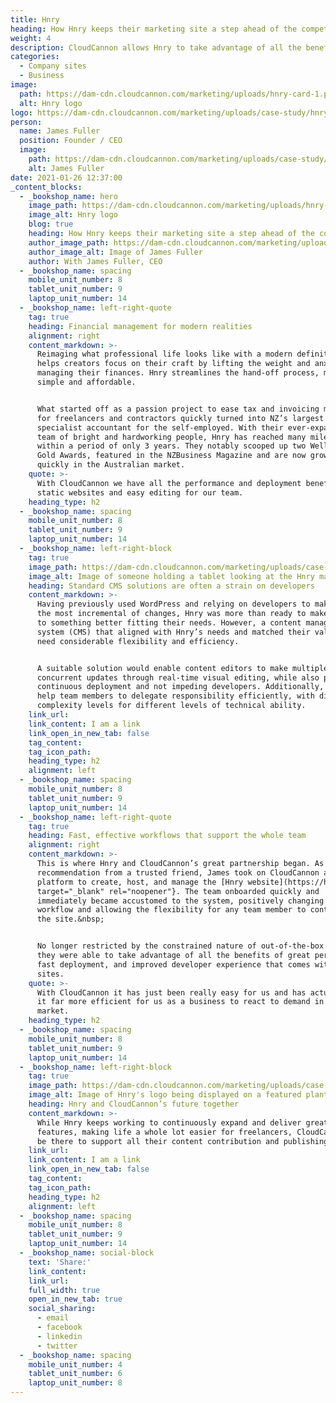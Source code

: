 ```yaml
---
title: Hnry
heading: How Hnry keeps their marketing site a step ahead of the competition
weight: 4
description: CloudCannon allows Hnry to take advantage of all the benefits of great performance, fast deployment, and improved developer experience that comes with static sites.
categories:
  - Company sites
  - Business
image: 
  path: https://dam-cdn.cloudcannon.com/marketing/uploads/hnry-card-1.png
  alt: Hnry logo
logo: https://dam-cdn.cloudcannon.com/marketing/uploads/case-study/hnry-logo2.png
person:
  name: James Fuller
  position: Founder / CEO
  image: 
    path: https://dam-cdn.cloudcannon.com/marketing/uploads/case-study/james-fuller.jpg
    alt: James Fuller
date: 2021-01-26 12:37:00
_content_blocks:
  - _bookshop_name: hero
    image_path: https://dam-cdn.cloudcannon.com/marketing/uploads/hnry-card.svg
    image_alt: Hnry logo
    blog: true
    heading: How Hnry keeps their marketing site a step ahead of the competition
    author_image_path: https://dam-cdn.cloudcannon.com/marketing/uploads/case-study/hnry/james-fuller.jpg
    author_image_alt: Image of James Fuller
    author: With James Fuller, CEO
  - _bookshop_name: spacing
    mobile_unit_number: 8
    tablet_unit_number: 9
    laptop_unit_number: 14
  - _bookshop_name: left-right-quote
    tag: true
    heading: Financial management for modern realities
    alignment: right
    content_markdown: >-
      Reimaging what professional life looks like with a modern definition, Hnry
      helps creators focus on their craft by lifting the weight and anxieties of
      managing their finances. Hnry streamlines the hand-off process, making it
      simple and affordable.


      What started off as a passion project to ease tax and invoicing management
      for freelancers and contractors quickly turned into NZ’s largest
      specialist accountant for the self-employed. With their ever-expanding
      team of bright and hardworking people, Hnry has reached many milestones
      within a period of only 3 years. They notably scooped up two Wellington
      Gold Awards, featured in the NZBusiness Magazine and are now growing
      quickly in the Australian market.
    quote: >-
      With CloudCannon we have all the performance and deployment benefits of
      static websites and easy editing for our team.
    heading_type: h2
  - _bookshop_name: spacing
    mobile_unit_number: 8
    tablet_unit_number: 9
    laptop_unit_number: 14
  - _bookshop_name: left-right-block
    tag: true
    image_path: https://dam-cdn.cloudcannon.com/marketing/uploads/case-study/hnry/ipad-1.jpg
    image_alt: Image of someone holding a tablet looking at the Hnry marketing site.
    heading: Standard CMS solutions are often a strain on developers
    content_markdown: >-
      Having previously used WordPress and relying on developers to make even
      the most incremental of changes, Hnry was more than ready to make a switch
      to something better fitting their needs. However, a content management
      system (CMS) that aligned with Hnry’s needs and matched their values would
      need considerable flexibility and efficiency.


      A suitable solution would enable content editors to make multiple,
      concurrent updates through real-time visual editing, while also providing
      continuous deployment and not impeding developers. Additionally, it would
      help team members to delegate responsibility efficiently, with different
      complexity levels for different levels of technical ability.
    link_url:
    link_content: I am a link
    link_open_in_new_tab: false
    tag_content:
    tag_icon_path:
    heading_type: h2
    alignment: left
  - _bookshop_name: spacing
    mobile_unit_number: 8
    tablet_unit_number: 9
    laptop_unit_number: 14
  - _bookshop_name: left-right-quote
    tag: true
    heading: Fast, effective workflows that support the whole team
    alignment: right
    content_markdown: >-
      This is where Hnry and CloudCannon’s great partnership began. As a
      recommendation from a trusted friend, James took on CloudCannon as the
      platform to create, host, and manage the [Hnry website](https://hnry.co){:
      target="_blank" rel="noopener"}. The team onboarded quickly and
      immediately became accustomed to the system, positively changing their
      workflow and allowing the flexibility for any team member to contribute to
      the site.&nbsp;


      No longer restricted by the constrained nature of out-of-the-box sites,
      they were able to take advantage of all the benefits of great performance,
      fast deployment, and improved developer experience that comes with static
      sites.
    quote: >-
      With CloudCannon it has just been really easy for us and has actually made
      it far more efficient for us as a business to react to demand in the
      market.
    heading_type: h2
  - _bookshop_name: spacing
    mobile_unit_number: 8
    tablet_unit_number: 9
    laptop_unit_number: 14
  - _bookshop_name: left-right-block
    tag: true
    image_path: https://dam-cdn.cloudcannon.com/marketing/uploads/case-study/hnry/hnry-office 1.png
    image_alt: Image of Hnry's logo being displayed on a featured plants wall
    heading: Hnry and CloudCannon’s future together
    content_markdown: >-
      While Hnry keeps working to continuously expand and deliver great new
      features, making life a whole lot easier for freelancers, CloudCannon will
      be there to support all their content contribution and publishing needs.
    link_url:
    link_content: I am a link
    link_open_in_new_tab: false
    tag_content:
    tag_icon_path:
    heading_type: h2
    alignment: left
  - _bookshop_name: spacing
    mobile_unit_number: 8
    tablet_unit_number: 9
    laptop_unit_number: 14
  - _bookshop_name: social-block
    text: 'Share:'
    link_content:
    link_url:
    full_width: true
    open_in_new_tab: true
    social_sharing:
      - email
      - facebook
      - linkedin
      - twitter
  - _bookshop_name: spacing
    mobile_unit_number: 4
    tablet_unit_number: 6
    laptop_unit_number: 8
---
```


